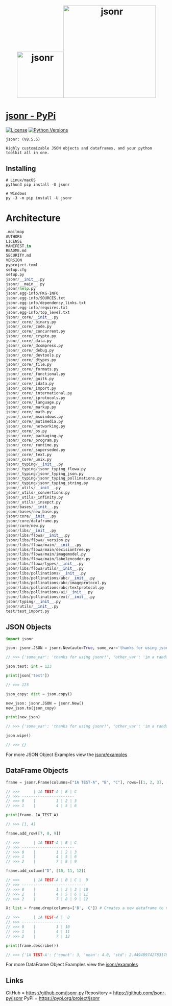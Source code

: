 <h1 align="center">
  <a href="https://pypi.org/project/jsonr"><img src="https://i.ibb.co/9hg4pF2/jsonr-modified.png" alt="jsonr" border="0" width="145"></a><a href="https://pypi.org/project/jsonr"><img src="https://i.ibb.co/NK3W9Dk/jsonr-preview-modified.png" alt="jsonr" border="0" width="290">
  </a>
</h1>


# [jsonr - PyPi](https://pypi.org/project/jsonr)
[![License](https://img.shields.io/badge/license-MIT-blue.svg)](https://github.com/jsonr-py/jsonr/blob/master/LICENSE)
[![Python Versions](https://img.shields.io/badge/python-3.7%20|%203.8%20|%203.9%20|%203.10%20|%203.11%20|%203.12%20-blue)](https://www.python.org/downloads/)

```
jsonr: (V8.5.6)

Highly customizable JSON objects and dataframes, and your python toolkit all in one.
```

## Installing
```shell
# Linux/macOS
python3 pip install -U jsonr

# Windows
py -3 -m pip install -U jsonr
```

# Architecture
```python
.mailmap
AUTHORS
LICENSE
MANIFEST.in
README.md
SECURITY.md
VERSION
pyproject.toml
setup.cfg
setup.py
jsonr/__init__.py
jsonr/__main__.py
jsonr/help.py
jsonr.egg-info/PKG-INFO
jsonr.egg-info/SOURCES.txt
jsonr.egg-info/dependency_links.txt
jsonr.egg-info/requires.txt
jsonr.egg-info/top_level.txt
jsonr/_core/__init__.py
jsonr/_core/_binary.py
jsonr/_core/_code.py
jsonr/_core/_concurrent.py
jsonr/_core/_crypto.py
jsonr/_core/_data.py
jsonr/_core/_dcompress.py
jsonr/_core/_debug.py
jsonr/_core/_devtools.py
jsonr/_core/_dtypes.py
jsonr/_core/_file.py
jsonr/_core/_formats.py
jsonr/_core/_functional.py
jsonr/_core/_guitk.py
jsonr/_core/_idata.py
jsonr/_core/_import.py
jsonr/_core/_international.py
jsonr/_core/_iprotocols.py
jsonr/_core/_language.py
jsonr/_core/_markup.py
jsonr/_core/_math.py
jsonr/_core/_mswindows.py
jsonr/_core/_mutimedia.py
jsonr/_core/_networking.py
jsonr/_core/_os.py
jsonr/_core/_packaging.py
jsonr/_core/_program.py
jsonr/_core/_runtime.py
jsonr/_core/_superseded.py
jsonr/_core/_text.py
jsonr/_core/_unix.py
jsonr/_typing/__init__.py
jsonr/_typing/jsonr_typing_flowa.py
jsonr/_typing/jsonr_typing_json.py
jsonr/_typing/jsonr_typing_pollinations.py
jsonr/_typing/jsonr_typing_string.py
jsonr/_utils/__init__.py
jsonr/_utils/_convertions.py
jsonr/_utils/_infinity.py
jsonr/_utils/_insepct.py
jsonr/bases/__init__.py
jsonr/bases/new_base.py
jsonr/core/__init__.py
jsonr/core/dataframe.py
jsonr/core/new.py
jsonr/libs/__init__.py
jsonr/libs/flowa/__init__.py
jsonr/libs/flowa/_version.py
jsonr/libs/flowa/main/__init__.py
jsonr/libs/flowa/main/decisiontree.py
jsonr/libs/flowa/main/imagemodel.py
jsonr/libs/flowa/main/labelencoder.py
jsonr/libs/flowa/types/__init__.py
jsonr/libs/flowa/utils/__init__.py
jsonr/libs/pollinations/__init__.py
jsonr/libs/pollinations/abc/__init__.py
jsonr/libs/pollinations/abc/imageprotocol.py
jsonr/libs/pollinations/abc/textprotocol.py
jsonr/libs/pollinations/ai/__init__.py
jsonr/libs/pollinations/ext/__init__.py
jsonr/typing/__init__.py
jsonr/utils/__init__.py
test/test_import.py
```

## JSON Objects
```python
import jsonr

json: jsonr.JSON = jsonr.New(auto=True, some_var='thanks for using jsonr!', other_var='im a random var!', lol='lol')
```
```javascript
// >>> {'some_var': 'thanks for using jsonr!', 'other_var': 'im a random var!', 'lol': 'lol'}
```
```python
json.test: int = 123

print(json['test'])
```
```javascript
// >>> 123
```
```python
json_copy: dict = json.copy()

new_json: jsonr.JSON = jsonr.New()
new_json.to(json_copy)

print(new_json)
```
```javascript
// >>> {'some_var': 'thanks for using jsonr!', 'other_var': 'im a random var!', 'lol': 'lol', 'test': 123}
```
```python
json.wipe()
```
```javascript
// >>> {}
```
For more JSON Object Examples view the [jsonr/examples](https://github.com/jsonr-py/jsonr/blob/master/examples)

## DataFrame Objects
```python
frame = jsonr.Frame(columns=["1A TEST-A", "B", "C"], rows=[[1, 2, 3], [4, 5, 6]])
```
```javascript
// >>>      | 1A TEST-A | B | C
// >>> -----------------------
// >>> 0    |         1 | 2 | 3
// >>> 1    |         4 | 5 | 6
```
```python
print(frame._1A_TEST_A)
```
```javascript
// >>> [1, 4]
```
```python
frame.add_row([7, 8, 9])
```
```javascript
// >>>      | 1A TEST-A | B | C
// >>> -----------------------
// >>> 0    |         1 | 2 | 3
// >>> 1    |         4 | 5 | 6
// >>> 2    |         7 | 8 | 9
```
```python
frame.add_column("D", [10, 11, 12])
```
```javascript
// >>>      | 1A TEST-A | B | C |  D
// >>> ----------------------------
// >>> 0    |         1 | 2 | 3 | 10
// >>> 1    |         4 | 5 | 6 | 11
// >>> 2    |         7 | 8 | 9 | 12
```
```python
X: list = frame.drop(columns=['B', 'C']) # Creates a new dataframe to not alter the original frame.
```
```javascript
// >>>      | 1A TEST-A |  D
// >>> --------------------
// >>> 0    |         1 | 10
// >>> 1    |         4 | 11
// >>> 2    |         7 | 12
```
```python
print(frame.describe())
```
```javascript
// >>> {'1A TEST-A': {'count': 3, 'mean': 4.0, 'std': 2.449489742783178, 'min': 1, '25%': 1, '50%': 4, '75%': 7, 'max': 7}, 'B': {'count': 3, 'mean': 5.0, 'std': 2.449489742783178, 'min': 2, '25%': 2, '50%': 5, '75%': 8, 'max': 8}, 'C': {'count': 3, 'mean': 6.0, 'std': 2.449489742783178, 'min': 3, '25%': 3, '50%': 6, '75%': 9, 'max': 9}, 'D': {'count': 3, 'mean': 11.0, 'std': 0.816496580927726, 'min': 10, '25%': 10, '50%': 11, '75%': 12, 'max': 12}}
```

For more DataFrame Object Examples view the [jsonr/examples](https://github.com/jsonr-py/jsonr/blob/master/examples)

## Links
GitHub = https://github.com/jsonr-py
Repository = https://github.com/jsonr-py/jsonr
PyPi = https://pypi.org/project/jsonr
